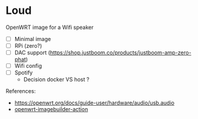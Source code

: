 # Loud
OpenWRT image for a Wifi speaker

 * [ ] Minimal image
 * [ ] RPi (zero?) 
 * [ ] DAC support (https://shop.justboom.co/products/justboom-amp-zero-phat) 
 * [ ] Wifi config
 * [ ] Spotify
   * Decision docker VS host ?   

References:
 * https://openwrt.org/docs/guide-user/hardware/audio/usb.audio 
 * [openwrt-imagebuilder-action](https://github.com/izer-xyz/openwrt-imagebuilder-action)
